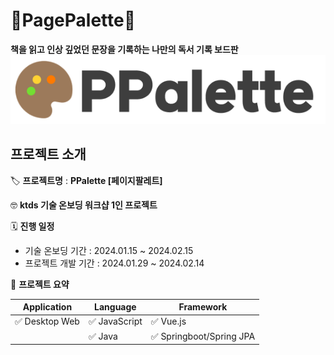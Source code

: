 # **🎨PagePalette**📃

**책을 읽고 인상 깊었던 문장을 기록하는 나만의 독서 기록 보드판**
![Untitled](img/PPalette_logo.png)
</br>

## 프로젝트 소개

🏷️ **프로젝트명** : **PPalette [페이지팔레트]**

🤓 **ktds 기술 온보딩 워크샵 1인 프로젝트**

🗓 **진행 일정**
</br>
- 기술 온보딩 기간 : 2024.01.15 ~ 2024.02.15</br>
- 프로젝트 개발 기간 : 2024.01.29 ~ 2024.02.14

🚩 **프로젝트 요약**

| Application    | Language      | Framework            |
| -------------- | ------------- | -------------------- |
| ✅ Desktop Web | ✅ JavaScript | ✅ Vue.js            |
|                | ✅ Java       | ✅ Springboot/Spring JPA |

